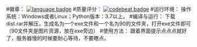 #徽章：
[![language badge](https://img.shields.io/badge/Language-Python-brightgreen.svg)](https://codebeat.co/projects/github-com-qingke1314-shisanshui-master)
#质量评分：
[![codebeat badge](https://codebeat.co/badges/6f5ce0af-3590-4d8d-89bc-7dab6be6f7d5)](https://codebeat.co/projects/github-com-qingke1314-shisanshui-master)
#运行环境：
操作系统：Windows或者Linux；Python版本：3.7以上。
#编译与运行：
下载dist.rar并解压，生成名为一个exe文件和一个名为90的文件夹，打开exe文件即可（90文件夹是图片资源，放在exe旁边）
#使用方法：
跟着界面提示点点点就好了，服务器慢的时候要耐心等待，不要瞎点。
